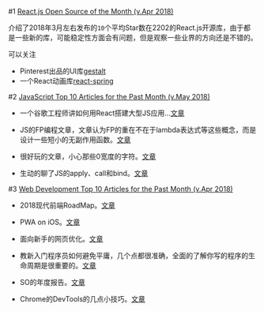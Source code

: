 #1 [React.js Open Source of the Month (v.Apr 2018)](https://medium.mybridge.co/react-js-open-source-of-the-month-v-apr-2018-b73b9b4e95d5])

介绍了2018年3月左右发布的`10`个平均Star数在2202的React.js开源库，由于都是一些新的库，可能稳定性方面会有问题，但是观察一些业界的方向还是不错的。

可以关注

- Pinterest出品的UI库[gestalt](https://github.com/pinterest/gestalt?utm_source=mybridge&utm_medium=blog&utm_campaign=read_more)
- 一个React动画库[react-spring](https://github.com/drcmda/react-spring?utm_source=mybridge&utm_medium=blog&utm_campaign=read_more)

#2 [JavaScript Top 10 Articles for the Past Month (v.May 2018)](https://medium.mybridge.co/javascript-top-10-articles-for-the-past-month-v-may-2018-89d919267d96)

- 一个谷歌工程师讲如何用React搭建大型JS应用...[文章](https://medium.com/@cramforce/designing-very-large-javascript-applications-6e013a3291a3)

- JS的FP编程文章，文章认为FP的重在不在于lambda表达式等这些概念，而是设计一些短小的无副作用函数。[文章](https://hackernoon.com/two-years-of-functional-programming-in-javascript-lessons-learned-1851667c726)

- 很好玩的文章，小心那些0宽度的字符。[文章](https://medium.com/@umpox/be-careful-what-you-copy-invisibly-inserting-usernames-into-text-with-zero-width-characters-18b4e6f17b66)

- 生动的聊了JS的apply、call和bind。[文章](https://dev.to/kbk0125/javascripts-apply-call-and-bind-explained-by-hosting-a-cookout-32jo?utm_source=mybridge&utm_medium=blog&utm_campaign=read_more)

#3 [Web Development Top 10 Articles for the Past Month (v.Apr 2018)](https://medium.mybridge.co/web-development-top-10-articles-for-the-past-month-v-apr-2018-17e720e23e5e)

- 2018现代前端RoadMap。[文章](https://medium.com/tech-tajawal/modern-frontend-developer-in-2018-4c2072fa2b9c)

- PWA on iOS。[文章](https://medium.com/@firt/progressive-web-apps-on-ios-are-here-d00430dee3a7)

- 面向新手的网页优化。[文章](https://medium.freecodecamp.org/a-beginners-guide-to-website-optimization-2185edca0b72)

- 教新入门程序员如何避免平庸，几个点都很准确，全面的了解你写的程序的生命周期是很重要的。[文章](https://dev.to/sobolevn/i-am-a-mediocre-developer--30hn?utm_source=mybridge&utm_medium=blog&utm_campaign=read_more)

- SO的年度报告。[文章](https://insights.stackoverflow.com/survey/2018?utm_source=mybridge&utm_medium=blog&utm_campaign=read_more)

- Chrome的DevTools的几点小技巧。[文章](https://medium.freecodecamp.org/cool-chrome-devtools-tips-and-tricks-you-wish-you-knew-already-f54f65df88d2)

